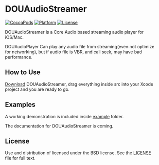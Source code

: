 # DOUAudioStreamer

[![CocoaPods](https://img.shields.io/cocoapods/v/DOUAudioStreamer.svg)](https://cocoapods.org/pods/DOUAudioStreamer)
[![Platform](https://img.shields.io/cocoapods/p/DOUAudioStreamer.svg)](https://cocoapods.org/pods/DOUAudioStreamer)
[![License](https://img.shields.io/cocoapods/l/DOUAudioStreamer.svg)](https://github.com/douban/DOUAudioStreamer/blob/master/LICENSE)

DOUAudioStreamer is a Core Audio based streaming audio player for iOS/Mac.

DOUAudioPlayer Can play any audio file from streaming(even not optimize for networking), but if audio file is VBR, and call seek, may have bad performance.


## How to Use

[Download](https://github.com/douban/DOUAudioStreamer/archive/master.zip) DOUAudioStreamer, drag everything inside src into your Xcode project and you are ready to go.

## Examples

A working demonstration is included inside [example](https://github.com/douban/DOUAudioStreamer/tree/master/example) folder.

The documentation for DOUAudioStreamer is coming.

## License

Use and distribution of licensed under the BSD license. See the [LICENSE](https://github.com/douban/DOUAudioStreamer/blob/master/LICENSE) file for full text.
